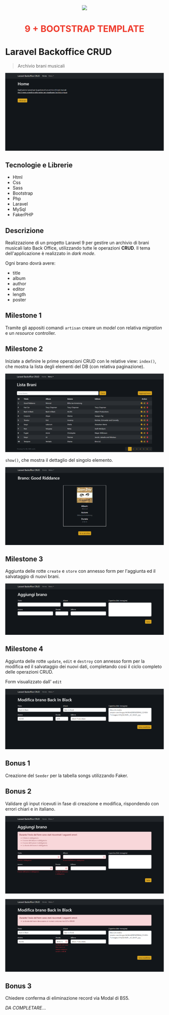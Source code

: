 <div align="center"><a href="https://laravel.com" target="_blank"><img src="https://raw.githubusercontent.com/laravel/art/master/logo-lockup/5%20SVG/2%20CMYK/1%20Full%20Color/laravel-logolockup-cmyk-red.svg" width="400"></a>
<h1><strong style="color: #EF3B2D;">9 + BOOTSTRAP TEMPLATE</strong></h1></div>

# Laravel Backoffice CRUD

> Archivio brani musicali

![Screenshot](./public/img/Screenshot_home.png)

## Tecnologie e Librerie

-   Html
-   Css
-   Sass
-   Bootstrap
-   Php
-   Laravel
-   MySql
-   FakerPHP

## Descrizione

Realizzazione di un progetto Laravel 9 per gestire un archivio di brani musicali lato Back Office, utilizzando tutte le operazioni **CRUD**.
Il tema dell'applicazione è realizzato in _dark mode_.

Ogni brano dovrà avere:

-   title
-   album
-   author
-   editor
-   length
-   poster

## Milestone 1

Tramite gli appositi comandi `artisan` creare un _model_ con relativa _migration_ e un _resource_ controller.

## Milestone 2

Iniziate a definire le prime operazioni CRUD con le relative view:
`index()`, che mostra la lista degli elementi del DB (con relativa paginazione).

![Screenshot](./public/img/Screenshot_final_list.png)

`show()`, che mostra il dettaglio del singolo elemento.

![Screenshot](./public/img/Screenshot_detail_2.png)

## Milestone 3

Aggiunta delle rotte `create` e `store` con annesso form per l'aggiunta ed il salvataggio di nuovi brani.

![Screenshot](./public/img/Screenshot_form_2.png)

## Milestone 4

Aggiunta delle rotte `update`, `edit` e `destroy` con annesso form per la modifica ed il salvataggio dei nuovi dati, completando così il ciclo completo delle operazioni CRUD.

Form visualizzato dall' `edit`

![Screenshot](./public/img/Screenshot_edit.png)

## Bonus 1

Creazione del `Seeder` per la tabella songs utilizzando Faker.

## Bonus 2

Validare gli input ricevuti in fase di creazione e modifica, rispondendo con errori chiari e in italiano.

![Screenshot](./public/img/Screenshot_bonus_error.png)

![Screenshot](./public/img/Screenshot_validation_edit.png)

## Bonus 3

Chiedere conferma di eliminazione record via Modal di BS5.

_DA COMPLETARE_...
